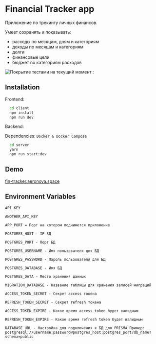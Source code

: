 
# Financial Tracker app

Приложение по трекингу личных финансов.

Умеет сохранять и показывать: 
- расходы по месяцам, дням и категориям
- доходы по месяцам и категориям
- долги 
- финансовые цели 
- бюджет по категориям расходов

![Покрытие тестами на текущий момент :](./coverage/coverage.svg)

## Installation

Frontend:

```bash
  cd client
  npm install
  npm run dev
```

Backend:

Dependencies: `Docker & Docker Compose`

```bash
  cd server
  yarn
  npm run start:dev
```
    
## Demo

[fin-tracker.aeronova.space](https://fin-tracker.aeronova.space/)


## Environment Variables


`API_KEY`

`ANOTHER_API_KEY`

`APP_PORT = Порт на котором поднимется приложение`

`POSTGRES_HOST - IP БД`

`POSTGRES_PORT - Порт БД`

`POSTGRES_USERNAME - Имя пользователя для БД`

`POSTGRES_PASSWORD - Пароль пользователя для БД`

`POSTGRES_DATABASE - Имя БД`

`POSTGRES_DATA - Место хранения данных`

`MIGRATION_DATABASE - Название таблицы для хранения записей миграций`

`ACCESS_TOKEN_SECRET - Секрет access токена`

`REFRESH_TOKEN_SECRET - Секрет refresh токена`

`ACCESS_TOKEN_EXPIRE - Какое время access token будет валидным`

`REFRESH_TOKEN_EXPIRE - Какое время refresh token будет валидным`

`DATABASE_URL - Настройка для подключения к БД для PRISMA Пример: postgresql://username:password@postgres_host:postgres_port/db_name?schema=public`